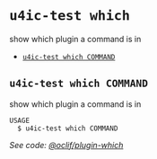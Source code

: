 `u4ic-test which`
=============

show which plugin a command is in

* [`u4ic-test which COMMAND`](#u4ic-test-which-command)

## `u4ic-test which COMMAND`

show which plugin a command is in

```
USAGE
  $ u4ic-test which COMMAND
```

_See code: [@oclif/plugin-which](https://github.com/oclif/plugin-which/blob/v1.0.3/src/commands/which.ts)_
